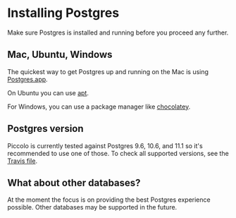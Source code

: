 # Installing Postgres

Make sure Postgres is installed and running before you proceed any further.

## Mac, Ubuntu, Windows

The quickest way to get Postgres up and running on the Mac is using [Postgres.app](https://postgresapp.com/).

On Ubuntu you can use [apt](https://help.ubuntu.com/community/PostgreSQL).

For Windows, you can use a package manager like [chocolatey](https://chocolatey.org/packages/postgresql).

## Postgres version

Piccolo is currently tested against Postgres 9.6, 10.6, and 11.1 so it's recommended to use one of those. To check all supported versions, see the [Travis file](https://github.com/piccolo-orm/piccolo/blob/master/.travis.yml).

## What about other databases?

At the moment the focus is on providing the best Postgres experience possible. Other databases may be supported in the future.
